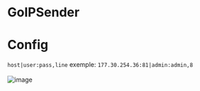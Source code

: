 # GoIPSender
# Config
``host|user:pass,line``
exemple: ``177.30.254.36:81|admin:admin,8``
<br/><br/>
![image](https://user-images.githubusercontent.com/74382279/198907907-98db9ba6-14d3-441c-8471-a2d6061844d2.png)
